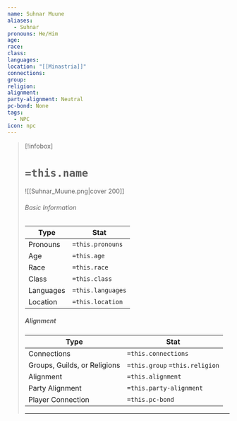 ```yaml
---
name: Suhnar Muune
aliases:
  - Suhnar
pronouns: He/Him
age: 
race: 
class: 
languages: 
location: "[[Minastria]]"
connections: 
group: 
religion: 
alignment: 
party-alignment: Neutral
pc-bond: None
tags:
  - NPC
icon: npc
---
```

> [!infobox]
> # `=this.name` 
> ![[Suhnar_Muune.png|cover 200]]
> ###### Basic Information
> | Type | Stat |
> | ---- | ---- |
> | Pronouns | `=this.pronouns` |
> | Age | `=this.age` |
> |  Race | `=this.race` |
> |  Class    | `=this.class`   |
> |  Languages | `=this.languages` |
> | Location | `=this.location` |
>
> ##### Alignment
> | Type | Stat |
> | ---- | ---- |
> | Connections| `=this.connections` |
> | Groups, Guilds, or Religions | `=this.group` `=this.religion`|
> | Alignment| `=this.alignment` |
> | Party Alignment| `=this.party-alignment` |
> | Player Connection| `=this.pc-bond` |
> ---

